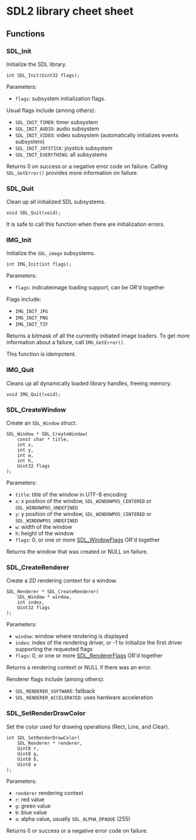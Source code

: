 # SDL2 library cheet sheet

## Functions

### SDL_Init

Initialize the SDL library.

```
int SDL_Init(Uint32 flags);
```

Parameters:
* `flags`: subsystem initialization flags.

Usual flags include (among others):
* `SDL_INIT_TIMER`: timer subsystem
* `SDL_INIT_AUDIO`: audio subsystem
* `SDL_INIT_VIDEO`: video subsystem (automatically initializes events
  subsystem)
* `SDL_INIT_JOYSTICK`: joystick subsystem
* `SDL_INIT_EVERYTHING`: all subsystems

Returns 0 on success or a negative error code on failure. Calling
`SDL_GetError()` provides more information on failure.

### SDL_Quit

Clean up all initialized SDL subsystems.

```
void SDL_Quit(void);
```

It is safe to call this function when there are initialization errors.

### IMG_Init

Initialize the `SDL_image` subsystems.

```
int IMG_Init(int flags);
```

Parameters:
* `flags`: indicateimage loading support, can be OR'd together

Flags include:
* `IMG_INIT_JPG`
* `IMG_INIT_PNG`
* `IMG_INIT_TIF`

Returns a bitmask of all the currently initiated image loaders. To get more
information about a failure, call `IMG_GetError()`.

This function is idempotent.

### IMG_Quit

Cleans up all dynamically loaded library handles, freeing memory.

```
void IMG_Quit(void);
```

### SDL_CreateWindow

Create an `SDL_Window` struct.

```
SDL_Window * SDL_CreateWindow(
    const char * title,
    int x,
    int y,
    int w,
    int h,
    Uint32 flags
);
```

Parameters:
* `title`: title of the window in UTF-8 encoding
* `x`: x position of the window, `SDL_WINDOWPOS_CENTERED` or `SDL_WINDOWPOS_UNDEFINED`
* `y`: y position of the window, `SDL_WINDOWPOS_CENTERED` or `SDL_WINDOWPOS_UNDEFINED`
* `w`: width of the window
* `h`: height of the window
* `flags`: 0, or one or more [SDL_WindowFlags](https://wiki.libsdl.org/SDL_WindowFlags) OR'd together

Returns the window that was created or NULL on failure.

### SDL_CreateRenderer

Create a 2D rendering context for a window.

```
SDL_Renderer * SDL_CreateRenderer(
    SDL_Window * window,
    int index,
    Uint32 flags
);
```

Parameters:
* `window`: window where rendering is displayed
* `index`: index of the rendering driver, or -1 to initialize the first driver
  supporting the requested flags
* `flags`: 0, or one or more [SDL_RendererFlags](https://wiki.libsdl.org/SDL_RendererFlags) OR'd together

Returns a rendering context or NULL if there was an error.

Renderer flags include (among others):
* `SDL_RENDERER_SOFTWARE`: fallback
* `SDL_RENDERER_ACCELERATED`: uses hardware acceleration

### SDL_SetRenderDrawColor

Set the color used for drawing operations (Rect, Line, and Clear).

```
int SDL_SetRenderDrawColor(
    SDL_Renderer * renderer,
    Uint8 r,
    Uint8 g,
    Uint8 b,
    Uint8 a
);
```

Parameters:
* `renderer` rendering context
* `r`: red value
* `g`: green value
* `b`: blue value
* `a`: alpha value, usually `SDL_ALPHA_OPAQUE` (255)

Returns 0 or success or a negative error code on failure.

